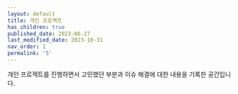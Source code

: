 ```yaml
---
layout: default
title: 개인 프로젝트
has_children: true
published_date: 2023-06-27
last_modified_date: 2023-10-31
nav_order: 1
permalink: '5'
---
```

개인 프로젝트를 진행하면서 고민했던 부분과 이슈 해결에 대한 내용을 기록한 공간입니다.

